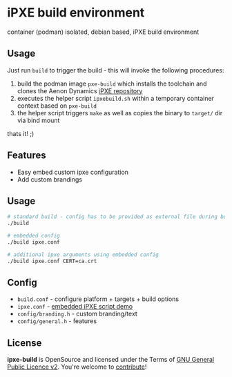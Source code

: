 iPXE build environment
==============================

container (podman) isolated, debian based, iPXE build environment

Usage
------------------------------

Just run `build` to trigger the build - this will invoke the following procedures:

1. build the podman image `pxe-build` which installs the toolchain and clones the Aenon Dynamics [iPXE repository](https://github.com/AenonDynamics/ipxe)
2. executes the helper script `ipxebuild.sh` within a temporary container context based on `pxe-build`
3. the helper script triggers `make` as well as copies the binary to `target/` dir via bind mount

thats it! ;)

Features
------------------------------

* Easy embed custom ipxe configuration
* Add custom brandings

Usage
------------------------------

```bash
# standard build - config has to be provided as external file during boot
./build

# embedded config
./build ipxe.conf

# additional ipxe arguments using embedded config
./build ipxe.conf CERT=ca.crt
```

Config
------------------------------

* `build.conf` - configure platform + targets + build options
* `ipxe.conf` - [embedded iPXE script demo](http://ipxe.org/embed)
* `config/branding.h` - custom branding/text
* `config/general.h` - features

License
------------------------------

**ipxe-build** is OpenSource and licensed under the Terms of [GNU General Public Licence v2](LICENSE.md). You're welcome to [contribute](CONTRIBUTE.md)!
